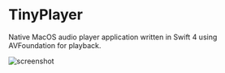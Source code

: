# TinyPlayer

Native MacOS audio player application written in Swift 4 using AVFoundation for playback.

![screenshot](screenshot1.jpg)
